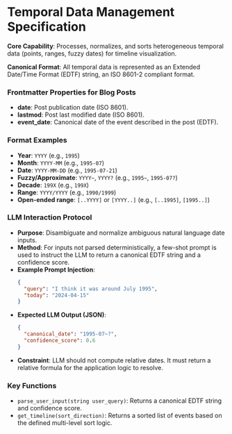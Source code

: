 # Temporal Data Management Specification

**Core Capability**: Processes, normalizes, and sorts heterogeneous temporal data (points, ranges, fuzzy dates) for timeline visualization.

**Canonical Format**: All temporal data is represented as an Extended Date/Time Format (EDTF) string, an ISO 8601-2 compliant format.

### Frontmatter Properties for Blog Posts
- **date**: Post publication date (ISO 8601).
- **lastmod**: Post last modified date (ISO 8601).
- **event_date**: Canonical date of the event described in the post (EDTF).

### Format Examples
- **Year**: `YYYY` (e.g., `1995`)
- **Month**: `YYYY-MM` (e.g., `1995-07`)
- **Date**: `YYYY-MM-DD` (e.g., `1995-07-21`)
- **Fuzzy/Approximate**: `YYYY~`, `YYYY?` (e.g., `1995~`, `1995-07?`)
- **Decade**: `199X` (e.g., `199X`)
- **Range**: `YYYY/YYYY` (e.g., `1990/1999`)
- **Open-ended range**: `[..YYYY]` or `[YYYY..]` (e.g., `[..1995]`, `[1995..]`)

### LLM Interaction Protocol
- **Purpose**: Disambiguate and normalize ambiguous natural language date inputs.
- **Method**: For inputs not parsed deterministically, a few-shot prompt is used to instruct the LLM to return a canonical EDTF string and a confidence score.
- **Example Prompt Injection**:
  ```json
  {
    "query": "I think it was around July 1995",
    "today": "2024-04-15"
  }
  ```
- **Expected LLM Output (JSON)**:
  ```json
  {
    "canonical_date": "1995-07~?",
    "confidence_score": 0.6
  }
  ```
- **Constraint**: LLM should not compute relative dates. It must return a relative formula for the application logic to resolve.

### Key Functions
- `parse_user_input(string user_query)`: Returns a canonical EDTF string and confidence score.
- `get_timeline(sort_direction)`: Returns a sorted list of events based on the defined multi-level sort logic.
